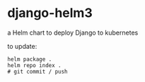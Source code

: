 # django-helm3

a Helm chart to deploy Django to kubernetes

to update:
~~~
helm package .
helm repo index .
# git commit / push
~~~
